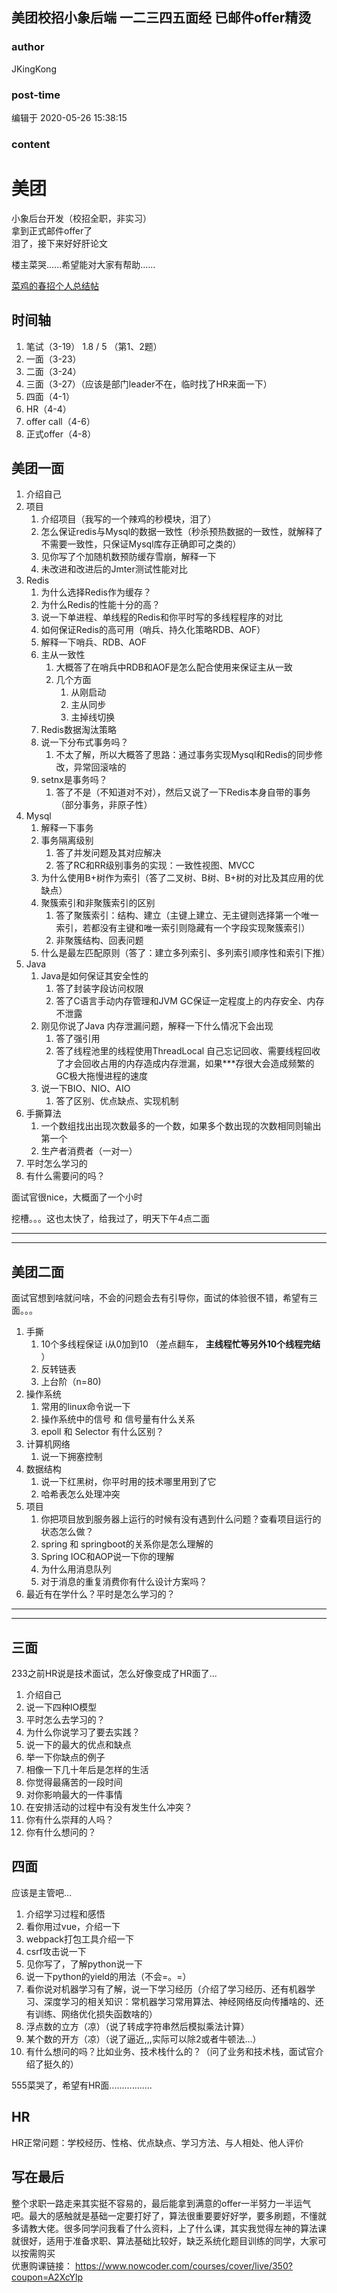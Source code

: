 ## 美团校招小象后端 一二三四五面经 已邮件offer精烫
### author 
JKingKong
### post-time 

编辑于  2020-05-26 15:38:15
### content 
<div class="post-topic-des nc-post-content">
 <h1>
  美团
 </h1>
 <p>
  小象后台开发（校招全职，非实习）
  <br/>
  拿到正式邮件offer了
  <br/>
  泪了，接下来好好肝论文
 </p>
 <p>
  楼主菜哭......希望能对大家有帮助......
 </p>
 <p>
  <a href="https://www.nowcoder.com/discuss/404700" target="_blank">
   菜鸡的春招个人总结帖
  </a>
 </p>
 <h2>
  时间轴
 </h2>
 <ol>
  <li>
   笔试（3-19）  1.8 / 5 （第1、2题）
  </li>
  <li>
   一面（3-23）
  </li>
  <li>
   二面（3-24）
  </li>
  <li>
   三面（3-27）（应该是部门leader不在，临时找了HR来面一下）
  </li>
  <li>
   四面（4-1）
  </li>
  <li>
   HR（4-4）
  </li>
  <li>
   offer call（4-6）
  </li>
  <li>
   正式offer（4-8）
  </li>
 </ol>
 <h2>
  美团一面
 </h2>
 <ol>
  <li>
   介绍自己
  </li>
  <li>
   项目
   <ol>
    <li>
     介绍项目（我写的一个辣鸡的秒模块，泪了）
    </li>
    <li>
     怎么保证redis与Mysql的数据一致性（秒杀预热数据的一致性，就解释了不需要一致性，只保证Mysql库存正确即可之类的）
    </li>
    <li>
     见你写了个加随机数预防缓存雪崩，解释一下
    </li>
    <li>
     未改进和改进后的Jmter测试性能对比
    </li>
   </ol>
  </li>
  <li>
   Redis
   <ol>
    <li>
     为什么选择Redis作为缓存？
    </li>
    <li>
     为什么Redis的性能十分的高？
    </li>
    <li>
     说一下单进程、单线程的Redis和你平时写的多线程程序的对比
    </li>
    <li>
     如何保证Redis的高可用（哨兵、持久化策略RDB、AOF）
    </li>
    <li>
     解释一下哨兵、RDB、AOF
    </li>
    <li>
     主从一致性
     <ol>
      <li>
       大概答了在哨兵中RDB和AOF是怎么配合使用来保证主从一致
      </li>
      <li>
       几个方面
       <ol>
        <li>
         从刚启动
        </li>
        <li>
         主从同步
        </li>
        <li>
         主掉线切换
        </li>
       </ol>
      </li>
     </ol>
    </li>
    <li>
     Redis数据淘汰策略
    </li>
    <li>
     说一下分布式事务吗？
     <ol>
      <li>
       不太了解，所以大概答了思路：通过事务实现Mysql和Redis的同步修改，异常回滚啥的
      </li>
     </ol>
    </li>
    <li>
     setnx是事务吗？
     <ol>
      <li>
       答了不是（不知道对不对），然后又说了一下Redis本身自带的事务（部分事务，非原子性）
      </li>
     </ol>
    </li>
   </ol>
  </li>
  <li>
   Mysql
   <ol>
    <li>
     解释一下事务
    </li>
    <li>
     事务隔离级别
     <ol>
      <li>
       答了并发问题及其对应解决
      </li>
      <li>
       答了RC和RR级别事务的实现：一致性视图、MVCC
      </li>
     </ol>
    </li>
    <li>
     为什么使用B+树作为索引（答了二叉树、B树、B+树的对比及其应用的优缺点）
    </li>
    <li>
     聚簇索引和非聚簇索引的区别
     <ol>
      <li>
       答了聚簇索引：结构、建立（主键上建立、无主键则选择第一个唯一索引，若都没有主键和唯一索引则隐藏有一个字段实现聚簇索引）
      </li>
      <li>
       非聚簇结构、回表问题
      </li>
     </ol>
    </li>
    <li>
     什么是最左匹配原则（答了：建立多列索引、多列索引顺序性和索引下推）
    </li>
   </ol>
  </li>
  <li>
   Java
   <ol>
    <li>
     Java是如何保证其安全性的
     <ol>
      <li>
       答了封装字段访问权限
      </li>
      <li>
       答了C语言手动内存管理和JVM GC保证一定程度上的内存安全、内存不泄露
      </li>
     </ol>
    </li>
    <li>
     刚见你说了Java 内存泄漏问题，解释一下什么情况下会出现
     <ol>
      <li>
       答了强引用
      </li>
      <li>
       答了线程池里的线程使用ThreadLocal 自己忘记回收、需要线程回收了才会回收占用的内存造成内存泄漏，如果***存很大会造成频繁的GC极大拖慢进程的速度
      </li>
     </ol>
    </li>
    <li>
     说一下BIO、NIO、AIO
     <ol>
      <li>
       答了区别、优点缺点、实现机制
      </li>
     </ol>
    </li>
   </ol>
  </li>
  <li>
   手撕算法
   <ol>
    <li>
     一个数组找出出现次数最多的一个数，如果多个数出现的次数相同则输出第一个
    </li>
    <li>
     生产者消费者（一对一）
    </li>
   </ol>
  </li>
  <li>
   平时怎么学习的
  </li>
  <li>
   有什么需要问的吗？
  </li>
 </ol>
 <p>
  面试官很nice，大概面了一个小时
 </p>
 <p>
  挖槽。。。这也太快了，给我过了，明天下午4点二面
 </p>
 <hr/>
 <hr/>
 <h2>
  美团二面
 </h2>
 <p>
  面试官想到啥就问啥，不会的问题会去有引导你，面试的体验很不错，希望有三面。。。
 </p>
 <ol>
  <li>
   手撕
   <ol>
    <li>
     10个多线程保证 i从0加到10 （差点翻车，
     <strong>
      主线程忙等另外10个线程完结
     </strong>
     ）
    </li>
    <li>
     反转链表
    </li>
    <li>
     上台阶（n=80)
    </li>
   </ol>
  </li>
  <li>
   操作系统
   <ol>
    <li>
     常用的linux命令说一下
    </li>
    <li>
     操作系统中的信号 和 信号量有什么关系
    </li>
    <li>
     epoll 和 Selector 有什么区别？
    </li>
   </ol>
  </li>
  <li>
   计算机网络
   <ol>
    <li>
     说一下拥塞控制
    </li>
   </ol>
  </li>
  <li>
   数据结构
   <ol>
    <li>
     说一下红黑树，你平时用的技术哪里用到了它
    </li>
    <li>
     哈希表怎么处理冲突
    </li>
   </ol>
  </li>
  <li>
   项目
   <ol>
    <li>
     你把项目放到服务器上运行的时候有没有遇到什么问题？查看项目运行的状态怎么做？
    </li>
    <li>
     spring 和 springboot的关系你是怎么理解的
    </li>
    <li>
     Spring IOC和AOP说一下你的理解
    </li>
    <li>
     为什么用消息队列
    </li>
    <li>
     对于消息的重复消费你有什么设计方案吗？
    </li>
   </ol>
  </li>
  <li>
   最近有在学什么？平时是怎么学习的？
  </li>
 </ol>
 <hr/>
 <hr/>
 <h2>
  三面
 </h2>
 <p>
  233之前HR说是技术面试，怎么好像变成了HR面了...
 </p>
 <ol>
  <li>
   介绍自己
  </li>
  <li>
   说一下四种IO模型
  </li>
  <li>
   平时怎么去学习的？
  </li>
  <li>
   为什么你说学习了要去实践？
  </li>
  <li>
   说一下的最大的优点和缺点
  </li>
  <li>
   举一下你缺点的例子
  </li>
  <li>
   相像一下几十年后是怎样的生活
  </li>
  <li>
   你觉得最痛苦的一段时间
  </li>
  <li>
   对你影响最大的一件事情
  </li>
  <li>
   在安排活动的过程中有没有发生什么冲突？
  </li>
  <li>
   你有什么崇拜的人吗？
  </li>
  <li>
   你有什么想问的？
  </li>
 </ol>
 <h2>
  四面
 </h2>
 <p>
  应该是主管吧...
 </p>
 <ol>
  <li>
   介绍学习过程和感悟
  </li>
  <li>
   看你用过vue，介绍一下
  </li>
  <li>
   webpack打包工具介绍一下
  </li>
  <li>
   csrf攻击说一下
  </li>
  <li>
   见你写了，了解python说一下
  </li>
  <li>
   说一下python的yield的用法（不会=。=）
  </li>
  <li>
   看你说对机器学习有了解，说一下学习经历（介绍了学习经历、还有机器学习、深度学习的相关知识：常机器学习常用算法、神经网络反向传播啥的、还有训练、网络优化损失函数啥的）
  </li>
  <li>
   浮点数的立方（凉）（说了转成字符串然后模拟乘法计算）
  </li>
  <li>
   某个数的开方（凉）（说了逼近,,,实际可以除2或者牛顿法...）
  </li>
  <li>
   有什么想问的吗？比如业务、技术栈什么的？（问了业务和技术栈，面试官介绍了挺久的）
  </li>
 </ol>
 <p>
  555菜哭了，希望有HR面.................
 </p>
 <h2 id="hr">
  HR
 </h2>
 <p>
  HR正常问题：学校经历、性格、优点缺点、学习方法、与人相处、他人评价
 </p>
 <h2>
  写在最后
 </h2>
 <p>
  整个求职一路走来其实挺不容易的，最后能拿到满意的offer一半努力一半运气吧。最大的感触就是基础一定要打好了，算法很重要要好好学，要多刷题，不懂就多请教大佬。很多同学问我看了什么资料，上了什么课，其实我觉得左神的算法课就很好，适用于准备求职、算法基础比较好，缺乏系统化题目训练的同学，大家可以按需购买
  <br/>
  优惠购课链接：
  <a href="https://www.nowcoder.com/courses/cover/live/350?coupon=A2XcYlp" target="_blank">
   https://www.nowcoder.com/courses/cover/live/350?coupon=A2XcYlp
  </a>
 </p>
</div>

